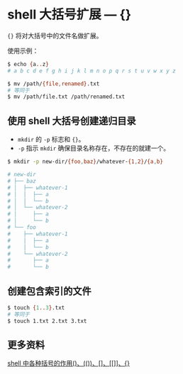 # shell 大括号扩展 — {}

`{}` 将对大括号中的文件名做扩展。

使用示例：

```bash
$ echo {a..z}
# a b c d e f g h i j k l m n o p q r s t u v w x y z

$ mv /path/{file,renamed}.txt
# 等同于
$ mv /path/file.txt /path/renamed.txt
```

## 使用 shell 大括号创建递归目录

- `mkdir` 的 `-p` 标志和 `{}`。
- `-p` 指示 `mkdir` 确保目录名称存在，不存在的就建一个。

```bash
$ mkdir -p new-dir/{foo,baz}/whatever-{1,2}/{a,b}

# new-dir
# ├── baz
# │  ├── whatever-1
# │  │  ├── a
# │  │  └── b
# │  └── whatever-2
# │     ├── a
# │     └── b
# └── foo
#    ├── whatever-1
#    │  ├── a
#    │  └── b
#    └── whatever-2
#       ├── a
#       └── b
```

## 创建包含索引的文件

```bash
$ touch {1..3}.txt
# 等同于
$ touch 1.txt 2.txt 3.txt
```

## 更多资料

[shell 中各种括号的作用()、(())、[]、[[]]、{}](https://www.runoob.com/w3cnote/linux-shell-brackets-features.html)
